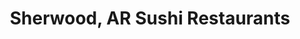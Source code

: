 ---
layout: city
title: Sherwood, AR Sushi Restaurants
permalink: /arkansas/sherwood/
stateAbbr: AR
stateName: Arkansas
cityName: Sherwood
---